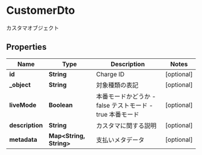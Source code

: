 

# CustomerDto

カスタマオブジェクト
## Properties

Name | Type | Description | Notes
------------ | ------------- | ------------- | -------------
**id** | **String** | Charge ID |  [optional]
**_object** | **String** | 対象種類の表記 |  [optional]
**liveMode** | **Boolean** | 本番モードかどうか - false テストモード - true 本番モード  |  [optional]
**description** | **String** | カスタマに関する説明 |  [optional]
**metadata** | **Map&lt;String, String&gt;** | 支払いメタデータ |  [optional]



